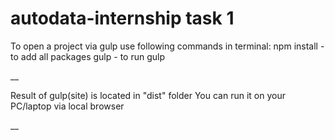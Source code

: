# autodata-internship task 1 
To open a project via gulp use following commands in terminal: 
npm install - to add all packages
gulp - to run gulp

__

Result of gulp(site) is located in "dist" folder
You can run it on your PC/laptop via local browser

__